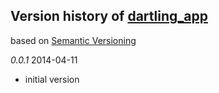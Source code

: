## Version history of [dartling_app](http://pub.dartlang.org/packages/dartling_app)

based on [Semantic Versioning](http://semver.org/)

*0.0.1* 2014-04-11

+ initial version 

